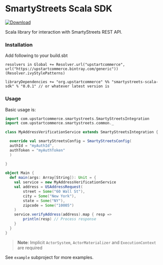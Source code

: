 # SmartyStreets Scala SDK
 [ ![Download](https://api.bintray.com/packages/upstartcommerce/generic/smartystreets-scala-sdk/images/download.svg) ](https://bintray.com/upstartcommerce/generic/smartystreets-scala-sdk/_latestVersion)

Scala library for interaction with SmartyStreets REST API.

### Installation

Add following to your build.sbt
```sbtshell
resolvers in Global += Resolver.url("upstartcommerce", url("https://upstartcommerce.bintray.com/generic"))(Resolver.ivyStylePatterns)

libraryDependencies += "org.upstartcommerce" %% "smartystreets-scala-sdk" % "0.0.1" // or whatever latest version is
```

### Usage

Basic usage is:
```scala
import com.upstartcommerce.smartystreets.SmartyStreetsIntegration
import com.upstartcommerce.smartystreets.common._

class MyAddressVerificationService extends SmartyStreetsIntegration {

  override val smartyStreetsConfig = SmartyStreetsConfig(
  authId = "myAuthId",
  authToken = "myAuthToken"
  )

}
    
object Main {
  def main(args: Array[String]): Unit = {
    val service = new MyAddressVerificationService
    val address = USAddressRequest(
        street = Some("60 Wall St"),
        city = Some("New York"),
        state = Some("NY"),
        zipcode = Some("10005")
    )
    service.verifyAddress(address).map { resp =>
        println(resp) // Process response
    }      
  }  
}
```
>**Note**: Implicit `ActorSystem`, `ActorMaterializer` and `ExecutionContext` are required 

See `example` subproject for more examples.
